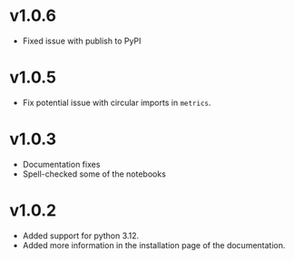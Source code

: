 # v1.0.6

- Fixed issue with publish to PyPI

# v1.0.5

- Fix potential issue with circular imports in `metrics`.

# v1.0.3

- Documentation fixes
- Spell-checked some of the notebooks

# v1.0.2

- Added support for python 3.12.
- Added more information in the installation page of the documentation.
